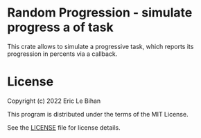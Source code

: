 # Random Progression - simulate progress a of task

This crate allows to simulate a progressive task, which reports its progression
in percents via a callback.

# License

Copyright (c) 2022 Eric Le Bihan

This program is distributed under the terms of the MIT License.

See the [LICENSE](LICENSE) file for license details.

